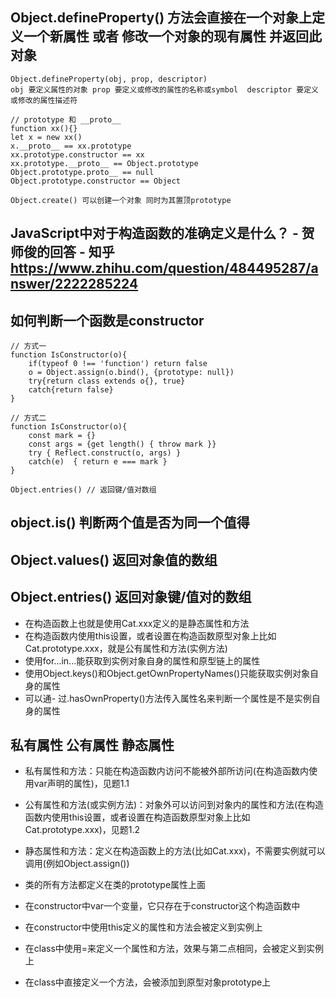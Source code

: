 
## Object.defineProperty() 方法会直接在一个对象上定义一个新属性 或者 修改一个对象的现有属性 并返回此对象
```
Object.defineProperty(obj, prop, descriptor)
obj 要定义属性的对象 prop 要定义或修改的属性的名称或symbol  descriptor 要定义或修改的属性描述符
```

```
// prototype 和 __proto__
function xx(){}
let x = new xx()
x.__proto__ == xx.prototype
xx.prototype.constructor == xx
xx.prototype.__proto__ == Object.prototype
Object.prototype.proto__ == null
Object.prototype.constructor == Object

Object.create() 可以创建一个对象 同时为其置顶prototype
```


## JavaScript中对于构造函数的准确定义是什么？ - 贺师俊的回答 - 知乎 https://www.zhihu.com/question/484495287/answer/2222285224    
  

## 如何判断一个函数是constructor
```
// 方式一
function IsConstructor(o){
    if(typeof 0 !== 'function') return false
    o = Object.assign(o.bind(), {prototype: null})
    try{return class extends o{}, true}
    catch{return false}
}

// 方式二
function IsConstructor(o){
    const mark = {}
    const args = {get length() { throw mark }}
    try { Reflect.construct(o, args) }
    catch(e)  { return e === mark }
}
```


```
Object.entries() // 返回键/值对数组
```

## object.is() 判断两个值是否为同一个值得
## Object.values() 返回对象值的数组
## Object.entries() 返回对象键/值对的数组

- 在构造函数上也就是使用Cat.xxx定义的是静态属性和方法
- 在构造函数内使用this设置，或者设置在构造函数原型对象上比如Cat.prototype.xxx，就是公有属性和方法(实例方法)
- 使用for...in...能获取到实例对象自身的属性和原型链上的属性
- 使用Object.keys()和Object.getOwnPropertyNames()只能获取实例对象自身的属性
- 可以通- 过.hasOwnProperty()方法传入属性名来判断一个属性是不是实例自身的属性


## 私有属性 公有属性 静态属性
- 私有属性和方法：只能在构造函数内访问不能被外部所访问(在构造函数内使用var声明的属性)，见题1.1
- 公有属性和方法(或实例方法)：对象外可以访问到对象内的属性和方法(在构造函数内使用this设置，或者设置在构造函数原型对象上比如Cat.prototype.xxx)，见题1.2
- 静态属性和方法：定义在构造函数上的方法(比如Cat.xxx)，不需要实例就可以调用(例如Object.assign())
- 类的所有方法都定义在类的prototype属性上面


- 在constructor中var一个变量，它只存在于constructor这个构造函数中
- 在constructor中使用this定义的属性和方法会被定义到实例上
- 在class中使用=来定义一个属性和方法，效果与第二点相同，会被定义到实例上
- 在class中直接定义一个方法，会被添加到原型对象prototype上



